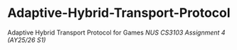 # Adaptive-Hybrid-Transport-Protocol
Adaptive Hybrid Transport Protocol for Games
_NUS CS3103 Assignment 4 (AY25/26 S1)_
